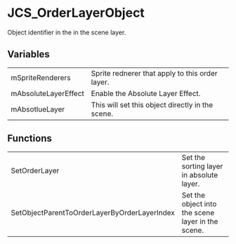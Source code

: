 # JCS_OrderLayerObject

Object identifier in the in the scene layer.


## Variables

<table>
  <tr>
    <td>mSpriteRenderers</td>
    <td>Sprite rednerer that apply to this order layer.</td>
  </tr>
  <tr>
    <td>mAbsoluteLayerEffect</td>
    <td>Enable the Absolute Layer Effect.</td>
  </tr>
  <tr>
    <td>mAbsotlueLayer</td>
    <td>This will set this object directly in the scene.</td>
  </tr>
</table>


## Functions

<table>
  <tr>
    <td>SetOrderLayer</td>
    <td>Set the sorting layer in absolute layer.</td>
  </tr>
  <tr>
    <td>SetObjectParentToOrderLayerByOrderLayerIndex</td>
    <td>Set the object into the scene layer in the scene.</td>
  </tr>
</table>
